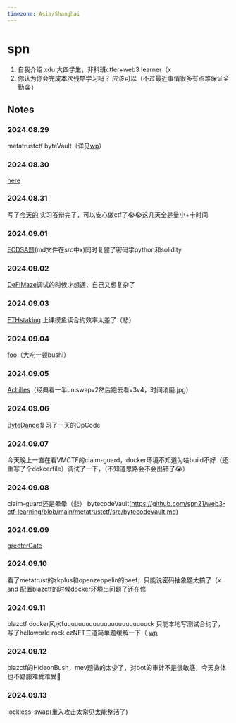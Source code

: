 ```yaml
---
timezone: Asia/Shanghai
---
```



# spn

1. 自我介绍
   xdu 大四学生，非科班ctfer+web3 learner（x
2. 你认为你会完成本次残酷学习吗？
   应该可以（不过最近事情很多有点难保证全勤😭）

## Notes

<!-- Content_START -->

### 2024.08.29 

metatrustctf byteVault（详见[wp](https://github.com/spn21/Web3-CTF-Intensive-CoLearning/tree/main/Writeup/spn)）

### 2024.08.30
[here](https://github.com/spn21/web3-ctf-learning/tree/main/metatrustctf/guessgame)

### 2024.08.31
写了[今天的](https://github.com/spn21/web3-ctf-learning/tree/main/metatrustctf/NaryReistry),实习答辩完了，可以安心做ctf了😭😭这几天全是量小+卡时间

### 2024.09.01
[ECDSA题](https://github.com/spn21/web3-ctf-learning/blob/main/metatrustctf/test/ECDSA.sol)(md文件在src中x)同时复健了密码学python和solidity

### 2024.09.02
[DeFiMaze](https://github.com/spn21/web3-ctf-learning/blob/main/metatrustctf/test/DeFiMaze.t.sol)调试的时候才想通，自己又想复杂了

### 2024.09.03
[ETHstaking](https://github.com/spn21/web3-ctf-learning/blob/main/metatrustctf/src/ETHStaking.md)
上课摸鱼读合约效率太差了（悲）

### 2024.09.04
[foo](https://github.com/spn21/web3-ctf-learning/blob/main/metatrustctf/src/foo.md)（大吃一顿bushi） 

### 2024.09.05
[Achilles](https://github.com/spn21/web3-ctf-learning/blob/main/metatrustctf/src/achilles.md)（经典看一半uniswapv2然后跑去看v3v4，时间消磨.jpg） 

### 2024.09.06
[ByteDance](https://github.com/spn21/web3-ctf-learning/blob/main/metatrustctf/src/ByteDance.md)复习了一天的OpCode

### 2024.09.07
今天晚上一直在看VMCTF的claim-guard，docker环境不知道为啥build不好（还重写了个dokcerfile）调试了一下，（不知道思路会不会出错了😭）

### 2024.09.08
claim-guard还是晕晕（悲）
bytecodeVault(https://github.com/spn21/web3-ctf-learning/blob/main/metatrustctf/src/bytecodeVault.md)  

### 2024.09.09
[greeterGate](https://github.com/spn21/web3-ctf-learning/blob/main/metatrustctf/src/greeterGate.md)

### 2024.09.10
看了metatrust的zkplus和openzeppelin的beef，只能说密码抽象题太搞了（x and 配置blazctf的时候docker环境出问题了还在修

### 2024.09.11
blazctf docker风水fuuuuuuuuuuuuuuuuuuuuuuuck 只能本地写测试合约了，写了helloworld rock ezNFT三道简单题缓解一下（
[wp](https://github.com/spn21/web3-ctf-learning/tree/main/blazctf/src)

### 2024.09.12
blazctf的HideonBush，mev题做的太少了，对bot的审计不是很敏感，今天身体也不舒服难受难受🥲

### 2024.09.13
lockless-swap(重入攻击太常见太能整活了)
<!-- Content_END -->
